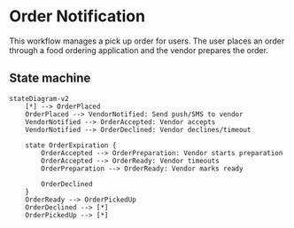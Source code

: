 # Order Notification

This workflow manages a pick up order for users. The user places an order through
a food ordering application and the vendor prepares the order.

## State machine

```mermaid
stateDiagram-v2
    [*] --> OrderPlaced
    OrderPlaced --> VendorNotified: Send push/SMS to vendor
    VendorNotified --> OrderAccepted: Vendor accepts
    VendorNotified --> OrderDeclined: Vendor declines/timeout

    state OrderExpiration {
        OrderAccepted --> OrderPreparation: Vendor starts preparation
        OrderAccepted --> OrderReady: Vendor timeouts
        OrderPreparation --> OrderReady: Vendor marks ready

        OrderDeclined
    }
    OrderReady --> OrderPickedUp
    OrderDeclined --> [*]
    OrderPickedUp --> [*]
```
